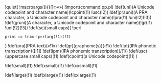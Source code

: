 !quiet(
!macroargs((){}[]‹›«»)
!import(command.pp.pl)
!def(uni)(A Unicode codepoint and character name)(!cpoint(!1) !usc(!2))
!def(prauni)(A PRA character, a Unicode codepoint and character name)(!pra(!1) !uni(!2)(!3))
!def(gruni)(A character, a Unicode codepoint and character name)(!gr(!1) !uni(!2)(!3))
!def(sc)(small caps)(
!perl
~~~~~~~~~~~~~~~~~~~~~~~~~~~~~~~~
print uc trim !perlarg(!1)(!2)
~~~~~~~~~~~~~~~~~~~~~~~~~~~~~~~~
)
!def(pra)(PRA text)(«!1»)
!def(gr)(grapheme(s))(‹!1›)
!def(ipt)(IPA phonetic transcription)(\[!1\])
!def(ipm)(IPA phonemic transcription)(/!1/)
!def(usc)(uppercase small caps)(!1)
!def(cpoint)(a Unicode codepoint)(!1)
)

!def(small)(!1)
!def(xsmall)(!1)
!def(xxsmall)(!1)

!def(large)(!1)
!def(xlarge)(!1)
!def(xxlarge)(!1)

